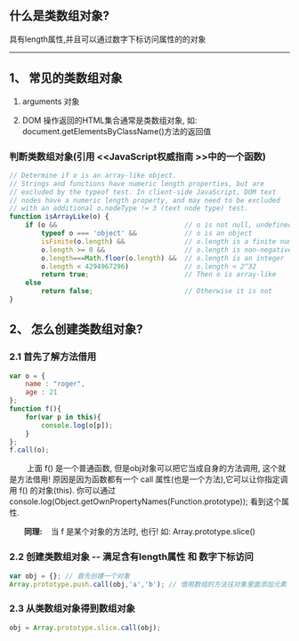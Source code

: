 什么是类数组对象?
---

具有length属性,并且可以通过数字下标访问属性的的对象


----------------------
## 1、 常见的类数组对象
 
1. arguments 对象

2. DOM 操作返回的HTML集合通常是类数组对象, 如: document.getElementsByClassName()方法的返回值



### 判断类数组对象(引用 &lt;&lt;JavaScript权威指南 &gt;&gt;中的一个函数)

```javascript
// Determine if o is an array-like object.
// Strings and functions have numeric length properties, but are 
// excluded by the typeof test. In client-side JavaScript, DOM text
// nodes have a numeric length property, and may need to be excluded 
// with an additional o.nodeType != 3 (text node type) test.  
function isArrayLike(o) {
    if (o &&                                // o is not null, undefined, etc.
        typeof o === 'object' &&            // o is an object
        isFinite(o.length) &&               // o.length is a finite number
        o.length >= 0 &&                    // o.length is non-negative
        o.length===Math.floor(o.length) &&  // o.length is an integer
        o.length < 4294967296)              // o.length < 2^32
        return true;                        // Then o is array-like
    else
        return false;                       // Otherwise it is not
}
```


## 2、 怎么创建类数组对象?

### 2.1 首先了解方法借用
    
```javascript
var o = {
    name : "roger",
    age : 21
};
function f(){
    for(var p in this){
        console.log(o[p]);
    }
};
f.call(o);
```

&nbsp;&nbsp;&nbsp;&nbsp;&nbsp;&nbsp;&nbsp;&nbsp;上面 f() 是一个普通函数, 但是obj对象可以把它当成自身的方法调用, 这个就是方法借用! 原因是因为函数都有一个 call 属性(也是一个方法),它可以让你指定调用 f() 的对象(this). 你可以通过 console.log(Object.getOwnPropertyNames(Function.prototype)); 看到这个属性.

**&nbsp;&nbsp;&nbsp;&nbsp;&nbsp;&nbsp;&nbsp;&nbsp;同理:**&nbsp;&nbsp;&nbsp;&nbsp;当 f 是某个对象的方法时, 也行! 如: Array.prototype.slice()
        
### 2.2 创建类数组对象 -- 满足含有length属性 和 数字下标访问
	
```javascript
var obj = {}; // 首先创建一个对象
Array.prototype.push.call(obj,'a','b'); // 借用数组的方法往对象里面添加元素
```
        
### 2.3 从类数组对象得到数组对象

```javascript
obj = Array.prototype.slice.call(obj);
```
        
